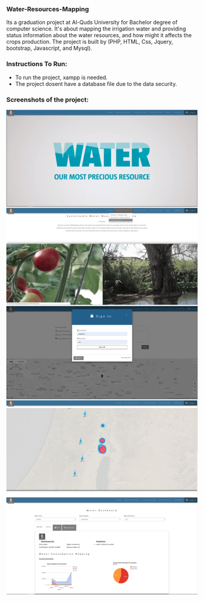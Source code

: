 ### Water-Resources-Mapping
Its a graduation project at Al-Quds University for Bachelor degree of computer science. It's about mapping the irrigation water and providing status information about the water resources, and how might it affects the crops production. The project is built by (PHP, HTML, Css, Jquery, bootstrap, Javascript, and Mysql).

### Instructions To Run:
- To run the project, xampp is needed.
- The project dosent have a database file due to the data security.

### Screenshots of the project:
![image](https://github.com/Samaan95/Water-Resources-Mapping/blob/master/Screenshots/Screenshot%20from%202019-04-04%2001-27-41.png)
![image](https://github.com/Samaan95/Water-Resources-Mapping/blob/master/Screenshots/Screenshot%20from%202019-04-04%2001-28-01.png)
![image](https://github.com/Samaan95/Water-Resources-Mapping/blob/master/Screenshots/Screenshot%20from%202019-04-04%2001-28-20.png)
![image](https://github.com/Samaan95/Water-Resources-Mapping/blob/master/Screenshots/Screenshot%20from%202019-04-04%2001-28-50.png)
![image](https://github.com/Samaan95/Water-Resources-Mapping/blob/master/Screenshots/Screenshot%20from%202019-04-04%2001-29-55.png)
